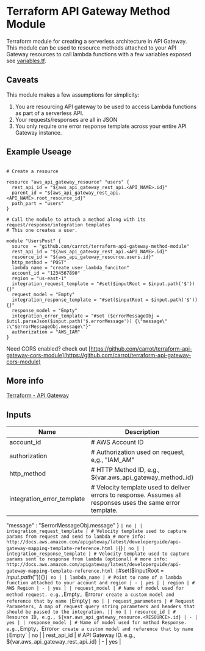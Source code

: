 # Terraform API Gateway Method Module

Terraform module for creating a serverless architecture in API Gateway. This module can be used to resource methods attached to your API Gateway resources to call lambda functions with a few variables exposed see [variables.tf](https://github.com/carrot//terraform-api-gateway-method-module/blob/master/variables.tf).

## Caveats

This module makes a few assumptions for simplicity:

1. You are resourcing API gateway to be used to access Lambda functions as part of a serverless API.
2. Your requests/responses are all in JSON
3. You only require one error response template across your entire API Gateway instance.

## Example Useage
```

# Create a resource

resource "aws_api_gateway_resource" "users" {
  rest_api_id = "${aws_api_gateway_rest_api.<API_NAME>.id}"
  parent_id = "${aws_api_gateway_rest_api.<API_NAME>.root_resource_id}"
  path_part = "users"
}

# Call the module to attach a method along with its request/response/integration templates
# This one creates a user.

module "UsersPost" {
  source  = "github.com/carrot/terraform-api-gateway-method-module"
  rest_api_id = "${aws_api_gateway_rest_api.<API_NAME>.id}"
  resource_id = "${aws_api_gateway_resource.users.id}"
  http_method = "POST"
  lambda_name = "create_user_lambda_funciton"
  account_id = "1234567890"
  region = "us-east-1"
  integration_request_template = "#set($inputRoot = $input.path('$')){}"
  request_model = "Empty"
  integration_response_template = "#set($inputRoot = $input.path('$')){}"
  response_model = "Empty"
  integration_error_template = "#set ($errorMessageObj = $util.parseJson($input.path('$.errorMessage')) {\"message\" :\"$errorMessageObj.message\"}"
  authorization = "AWS_IAM"
}
```

Need CORS enabled? check out [https://github.com/carrot/terraform-api-gateway-cors-module](https://github.com/carrot/terraform-api-gateway-cors-module)

## More info
[Terraform - API Gateway](https://www.terraform.io/docs/providers/aws/r/api_gateway_rest_api.html)



## Inputs

| Name | Description | Default | Required |
|------|-------------|:-----:|:-----:|
| account_id | # AWS Account ID | - | yes |
| authorization | # Authorization used on request, e,g., "IAM_AM" | "NONE" | `NONE` | no |
| http_method | # HTTP Method ID, e.g., ${var.aws_api_gateway_method.<METHOD>.id} | - | yes |
| integration_error_template | # Velocity template used to deliver errors to response. Assumes all responses uses the same error template. | `#set ($errorMessageObj = $util.parseJson($input.path('$.errorMessage')) {
  "message" : "$errorMessageObj.message"
}
` | no |
| integration_request_template | # Velocity template used to capture params from request and send to lambda # more info: http://docs.aws.amazon.com/apigateway/latest/developerguide/api-gateway-mapping-template-reference.html | `{}` | no |
| integration_response_template | # Velocity template used to capture params sent to response from lambda (optional) # more info: http://docs.aws.amazon.com/apigateway/latest/developerguide/api-gateway-mapping-template-reference.html | `#set($inputRoot = $input.path('$')){}` | no |
| lambda_name | # Point to name of a lambda function attached to your account and region | - | yes |
| region | # AWS Region | - | yes |
| request_model | # Name of model used for method request. e.g., `Empty`, `Error` or create a custom model and reference that by name | `Empty` | no |
| request_parameters | # Request Parameters, A map of request query string parameters and headers that should be passed to the integration. | `<map>` | no |
| resource_id | # Resource ID, e.g., ${var.aws_api_gateway_resource.<RESOURCE>.id} | - | yes |
| response_model | # Name of model used for method Response. e.g., `Empty`, `Error` or create a custom model and reference that by name | `Empty` | no |
| rest_api_id | # API Gateway ID. e.g., ${var.aws_api_gateway_rest_api.<API>.id} | - | yes |

